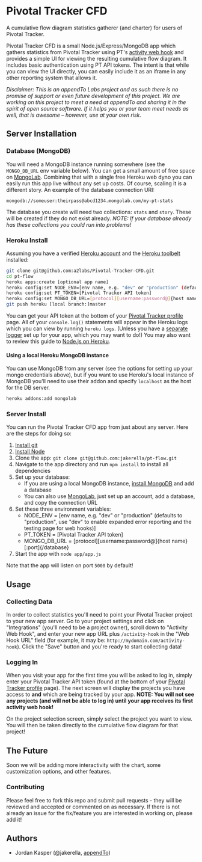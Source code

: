 Pivotal Tracker CFD
=======

A cumulative flow diagram statistics gatherer (and charter) for users of Pivotal Tracker.

Pivotal Tracker CFD is a small Node.js/Express/MongoDB app which gathers statistics from Pivotal Tracker using PT's [activity web hook](https://www.pivotaltracker.com/help/integrations#activity_web_hook) and provides a simple UI for viewing the resulting cumulative flow diagram. It includes basic authentication using PT API tokens. The intent is that while you can view the UI directly, you can easily include it as an iframe in any other reporting system that allows it.

_Disclaimer: This is an appendTo Labs project and as such there is no promise of support or even future development of this project. We are working on this project to meet a need at appendTo and sharing it in the spirit of open source software. If it helps you or your team meet needs as well, that is awesome – however, use at your own risk._

## Server Installation

### Database (MongoDB)

You will need a MongoDB instance running somewhere (see the `MONGO_DB_URL` env variable below). You can get a small amount of free space on [MongoLab](https://mongolab.com). Combining that with a single free Heroku web dyno you can easily run this app live without any set up costs. Of course, scaling it is a different story. An example of the database connection URI:

```
mongodb://someuser:theirpass@abcd1234.mongolab.com/my-pt-stats
```

The database you create will need two collections: `stats` and `story`. These will be created if they do not exist already.
_NOTE: If your database already has these collections you could run into problems!_

### Heroku Install

Assuming you have a verified [Heroku account](http://www.heroku.com/) and the [Heroku toolbelt](https://toolbelt.herokuapp.com/) installed:

```sh
git clone git@github.com:a2labs/Pivotal-Tracker-CFD.git
cd pt-flow
heroku apps:create [optional app name]
heroku config:set NODE_ENV=[env name, e.g. "dev" or "production" (defaults to "production", use "dev" to enable expanded error reporting and the testing page for web hooks)]
heroku config:set PT_TOKEN=[Pivotal Tracker API token]
heroku config:set MONGO_DB_URL=[protocol][username:password@]{host name}[:port]{/database}
git push heroku [local branch:]master
```

You can get your API token at the bottom of your [Pivotal Tracker profile](https://www.pivotaltracker.com/profile) page. All of your `console.log()` statements will appear in the Heroku logs which you can view by running `heroku logs`. (Unless you have a [separate logger](https://devcenter.heroku.com/articles/logging) set up for your app, which you may want to do!) You may also want to review this guide to [Node.js on Heroku](https://devcenter.heroku.com/articles/nodejs).

#### Using a local Heroku MongoDB instance

You can use MongoDB from any server (see the options for setting up your mongo credentials above), but if you want to use Heroku's local instance of MongoDB you'll need to use their addon and specify `localhost` as the host for the DB server.

```sh
heroku addons:add mongolab
```

### Server Install

You can run the Pivotal Tracker CFD app from just about any server. Here are the steps for doing so:

1. [Install git](http://git-scm.com)
2. [Install Node](http://nodejs.org)
3. Clone the app: `git clone git@github.com:jakerella/pt-flow.git`
4. Navigate to the app directory and run `npm install` to install all dependencies
5. Set up your database:
    * If you are using a local MongoDB instance, [install MongoDB](http://www.mongodb.org) and add a database
    * You can also use [MongoLab](http://mongolab.com), just set up an account, add a database, and copy the connection URL
6. Set these three environment variables:
    * NODE_ENV = [env name, e.g. "dev" or "production" (defaults to "production", use "dev" to enable expanded error reporting and the testing page for web hooks)]
    * PT_TOKEN = [Pivotal Tracker API token]
    * MONGO_DB_URL = [protocol][username:password@]{host name}[:port]{/database}
7. Start the app with `node app/app.js`

Note that the app will listen on port `5000` by default!


## Usage

### Collecting Data

In order to collect statistics you'll need to point your Pivotal Tracker project to your new app server. Go to your project settings and click on "Integrations" (you'll need to be a project owner), scroll down to "Activity Web Hook", and enter your new app URL plus `/activity-hook` in the "Web Hook URL" field (for example, it may be: `http://mydomain.com/activity-hook`). Click the "Save" button and you're ready to start collecting data!

### Logging In

When you visit your app for the first time you will be asked to log in, simply enter your Pivotal Tracker API token (found at the bottom of your [Pivotal Tracker profile](https://www.pivotaltracker.com/profile) page). The next screen will display the projects you have access to __and__ which are being tracked by your app. __NOTE: You will not see any projects (and will not be able to log in) until your app receives its first activity web hook!__

On the project selection screen, simply select the project you want to view. You will then be taken directly to the cumulative flow diagram for that project!


## The Future

Soon we will be adding more interactivity with the chart, some customization options, and other features.

### Contributing

Please feel free to fork this repo and submit pull requests - they will be reviewed and accepted or commented on as necessary. If there is not already an issue for the fix/feature you are interested in working on, please add it!


## Authors

* Jordan Kasper (@jakerella, [appendTo](http://appendTo.com))
